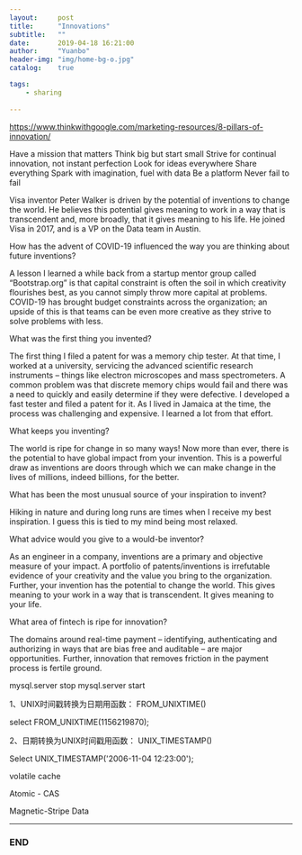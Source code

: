 ```yaml
---
layout:     post
title:      "Innovations"
subtitle:   ""
date:       2019-04-18 16:21:00
author:     "Yuanbo"
header-img: "img/home-bg-o.jpg"
catalog:    true

tags:
    - sharing
    
---
```



https://www.thinkwithgoogle.com/marketing-resources/8-pillars-of-innovation/

Have a mission that matters
Think big but start small
Strive for continual innovation, not instant perfection
Look for ideas everywhere
Share everything
Spark with imagination, fuel with data
Be a platform
Never fail to fail



Visa inventor Peter Walker is driven by the potential of inventions to change the world. He believes this potential gives meaning to work in a way that is transcendent and, more broadly, that it gives meaning to his life. He joined Visa in 2017, and is a VP on the Data team in Austin.

How has the advent of COVID-19 influenced the way you are thinking about future inventions?

A lesson I learned a while back from a startup mentor group called “Bootstrap.org” is that capital constraint is often the soil in which creativity flourishes best, as you cannot simply throw more capital at problems. COVID-19 has brought budget constraints across the organization; an upside of this is that teams can be even more creative as they strive to solve problems with less.

What was the first thing you invented?

The first thing I filed a patent for was a memory chip tester. At that time, I worked at a university, servicing the advanced scientific research instruments – things like electron microscopes and mass spectrometers. A common problem was that discrete memory chips would fail and there was a need to quickly and easily determine if they were defective. I developed a fast tester and filed a patent for it. As I lived in Jamaica at the time, the process was challenging and expensive. I learned a lot from that effort.

What keeps you inventing?

The world is ripe for change in so many ways! Now more than ever, there is the potential to have global impact from your invention. This is a powerful draw as inventions are doors through which we can make change in the lives of millions, indeed billions, for the better.

What has been the most unusual source of your inspiration to invent?

Hiking in nature and during long runs are times when I receive my best inspiration. I guess this is tied to my mind being most relaxed.

What advice would you give to a would-be inventor?

As an engineer in a company, inventions are a primary and objective measure of your impact. A portfolio of patents/inventions is irrefutable evidence of your creativity and the value you bring to the organization. Further, your invention has the potential to change the world. This gives meaning to your work in a way that is transcendent. It gives meaning to your life.

What area of fintech is ripe for innovation?

The domains around real-time payment – identifying, authenticating and authorizing in ways that are bias free and auditable – are major opportunities. Further, innovation that removes friction in the payment process is fertile ground.



mysql.server stop
mysql.server start

1、UNIX时间戳转换为日期用函数： FROM_UNIXTIME()

select FROM_UNIXTIME(1156219870);



2、日期转换为UNIX时间戳用函数： UNIX_TIMESTAMP()

Select UNIX_TIMESTAMP('2006-11-04 12:23:00');



volatile cache

Atomic - CAS 


Magnetic-Stripe Data


---

### END

